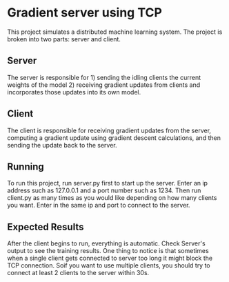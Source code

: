 # Gradient server using TCP

This project simulates a distributed machine learning system. The project is broken into two parts: server and client. 

## Server

The server is responsible for 1) sending the idling clients the current weights of the model 2) receiving gradient updates from clients and incorporates those updates into its own model. 

## Client

The client is responsible for receiving gradient updates from the server, computing a gradient update using gradient descent calculations, and then sending the update back to the server.

## Running

To run this project, run server.py first to start up the server. Enter an ip address such as 127.0.0.1 and a port number such as 1234. Then run client.py as many times as you would like depending on how many clients you want. Enter in the same ip and port to connect to the server.

## Expected Results

After the client begins to run, everything is automatic. Check Server's output to see the training results. One thing to notice is that sometimes when a single client gets connected to server too long it might block the TCP connection. Soif you want to use multiple clients, you should try to connect at least 2 clients to the server within 30s. 
